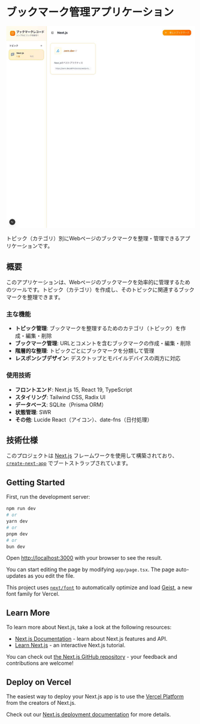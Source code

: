 # ブックマーク管理アプリケーション

![ホームページ](homepage-screenshot.png)

トピック（カテゴリ）別にWebページのブックマークを整理・管理できるアプリケーションです。

## 概要

このアプリケーションは、Webページのブックマークを効率的に管理するためのツールです。トピック（カテゴリ）を作成し、そのトピックに関連するブックマークを整理できます。

### 主な機能

- **トピック管理**: ブックマークを整理するためのカテゴリ（トピック）を作成・編集・削除
- **ブックマーク管理**: URLとコメントを含むブックマークの作成・編集・削除
- **階層的な整理**: トピックごとにブックマークを分類して管理
- **レスポンシブデザイン**: デスクトップとモバイルデバイスの両方に対応

### 使用技術

- **フロントエンド**: Next.js 15, React 19, TypeScript
- **スタイリング**: Tailwind CSS, Radix UI
- **データベース**: SQLite（Prisma ORM）
- **状態管理**: SWR
- **その他**: Lucide React（アイコン）、date-fns（日付処理）

## 技術仕様

このプロジェクトは [Next.js](https://nextjs.org) フレームワークを使用して構築されており、[`create-next-app`](https://nextjs.org/docs/app/api-reference/cli/create-next-app) でブートストラップされています。

## Getting Started

First, run the development server:

```bash
npm run dev
# or
yarn dev
# or
pnpm dev
# or
bun dev
```

Open [http://localhost:3000](http://localhost:3000) with your browser to see the result.

You can start editing the page by modifying `app/page.tsx`. The page auto-updates as you edit the file.

This project uses [`next/font`](https://nextjs.org/docs/app/building-your-application/optimizing/fonts) to automatically optimize and load [Geist](https://vercel.com/font), a new font family for Vercel.

## Learn More

To learn more about Next.js, take a look at the following resources:

- [Next.js Documentation](https://nextjs.org/docs) - learn about Next.js features and API.
- [Learn Next.js](https://nextjs.org/learn) - an interactive Next.js tutorial.

You can check out [the Next.js GitHub repository](https://github.com/vercel/next.js) - your feedback and contributions are welcome!

## Deploy on Vercel

The easiest way to deploy your Next.js app is to use the [Vercel Platform](https://vercel.com/new?utm_medium=default-template&filter=next.js&utm_source=create-next-app&utm_campaign=create-next-app-readme) from the creators of Next.js.

Check out our [Next.js deployment documentation](https://nextjs.org/docs/app/building-your-application/deploying) for more details.

